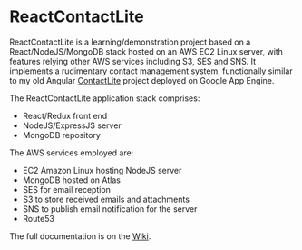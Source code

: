 # ReactContactLite

ReactContactLite is a learning/demonstration project based on a React/NodeJS/MongoDB stack hosted on an AWS EC2 Linux server, with features relying other AWS services including S3, SES and SNS. It implements a rudimentary contact management system, functionally similar to my old Angular [ContactLite](https://github.com/rtthomas/ContactLite) project deployed on Google App Engine. 

The ReactContactLite application stack comprises:

- React/Redux front end
- NodeJS/ExpressJS server
- MongoDB repository

The AWS services employed are:

- EC2 Amazon Linux hosting NodeJS server
- MongoDB hosted on Atlas
- SES for email reception
- S3 to store received emails and attachments
- SNS to publish email notification for the server
- Route53

The full documentation is on the [Wiki](https://github.com/rtthomas/ReactContactLite/wiki). 



